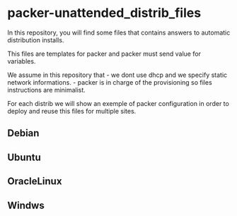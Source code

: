 # packer-unattended_distrib_files

In this repository, you will find some files that contains answers to automatic distribution installs.

This files are templates for packer and packer must send value for variables.

We assume in this repository that
    - we dont use dhcp and we specify static network informations.
    - packer is in charge of the provisioning so files instructions are minimalist.

For each distrib we will show an exemple of packer configuration in order to deploy and reuse this files for multiple sites.

## Debian



## Ubuntu



## OracleLinux


## Windws
